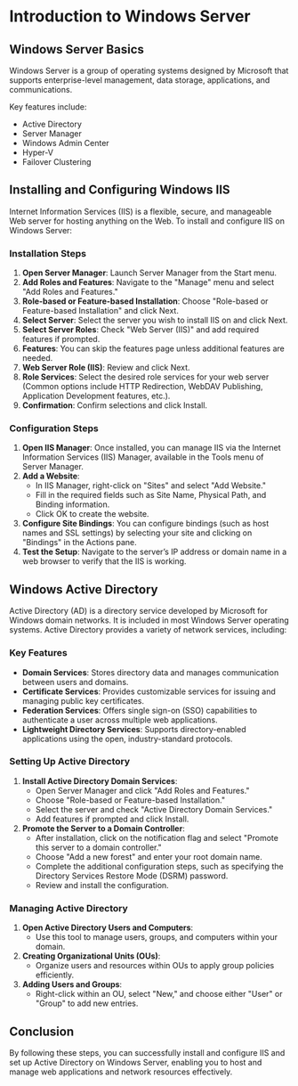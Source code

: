 # Introduction to Windows Server

## Windows Server Basics
Windows Server is a group of operating systems designed by Microsoft that supports enterprise-level management, data storage, applications, and communications. 

Key features include:
- Active Directory
- Server Manager
- Windows Admin Center
- Hyper-V
- Failover Clustering

## Installing and Configuring Windows IIS
Internet Information Services (IIS) is a flexible, secure, and manageable Web server for hosting anything on the Web. To install and configure IIS on Windows Server:

### Installation Steps
1. **Open Server Manager**: Launch Server Manager from the Start menu.
2. **Add Roles and Features**: Navigate to the "Manage" menu and select "Add Roles and Features."
3. **Role-based or Feature-based Installation**: Choose "Role-based or Feature-based Installation" and click Next.
4. **Select Server**: Select the server you wish to install IIS on and click Next.
5. **Select Server Roles**: Check "Web Server (IIS)" and add required features if prompted.
6. **Features**: You can skip the features page unless additional features are needed.
7. **Web Server Role (IIS)**: Review and click Next.
8. **Role Services**: Select the desired role services for your web server (Common options include HTTP Redirection, WebDAV Publishing, Application Development features, etc.).
9. **Confirmation**: Confirm selections and click Install.

### Configuration Steps
1. **Open IIS Manager**: Once installed, you can manage IIS via the Internet Information Services (IIS) Manager, available in the Tools menu of Server Manager.
2. **Add a Website**:
    - In IIS Manager, right-click on "Sites" and select "Add Website."
    - Fill in the required fields such as Site Name, Physical Path, and Binding information.
    - Click OK to create the website.
3. **Configure Site Bindings**: You can configure bindings (such as host names and SSL settings) by selecting your site and clicking on "Bindings" in the Actions pane.
4. **Test the Setup**: Navigate to the server’s IP address or domain name in a web browser to verify that the IIS is working.

## Windows Active Directory
Active Directory (AD) is a directory service developed by Microsoft for Windows domain networks. It is included in most Windows Server operating systems. Active Directory provides a variety of network services, including:

### Key Features
- **Domain Services**: Stores directory data and manages communication between users and domains.
- **Certificate Services**: Provides customizable services for issuing and managing public key certificates.
- **Federation Services**: Offers single sign-on (SSO) capabilities to authenticate a user across multiple web applications.
- **Lightweight Directory Services**: Supports directory-enabled applications using the open, industry-standard protocols.

### Setting Up Active Directory
1. **Install Active Directory Domain Services**:
    - Open Server Manager and click "Add Roles and Features."
    - Choose "Role-based or Feature-based Installation."
    - Select the server and check "Active Directory Domain Services."
    - Add features if prompted and click Install.
2. **Promote the Server to a Domain Controller**:
    - After installation, click on the notification flag and select "Promote this server to a domain controller."
    - Choose "Add a new forest" and enter your root domain name.
    - Complete the additional configuration steps, such as specifying the Directory Services Restore Mode (DSRM) password.
    - Review and install the configuration.

### Managing Active Directory
1. **Open Active Directory Users and Computers**:
    - Use this tool to manage users, groups, and computers within your domain.
2. **Creating Organizational Units (OUs)**:
    - Organize users and resources within OUs to apply group policies efficiently.
3. **Adding Users and Groups**:
    - Right-click within an OU, select "New," and choose either "User" or "Group" to add new entries.

## Conclusion
By following these steps, you can successfully install and configure IIS and set up Active Directory on Windows Server, enabling you to host and manage web applications and network resources effectively.


